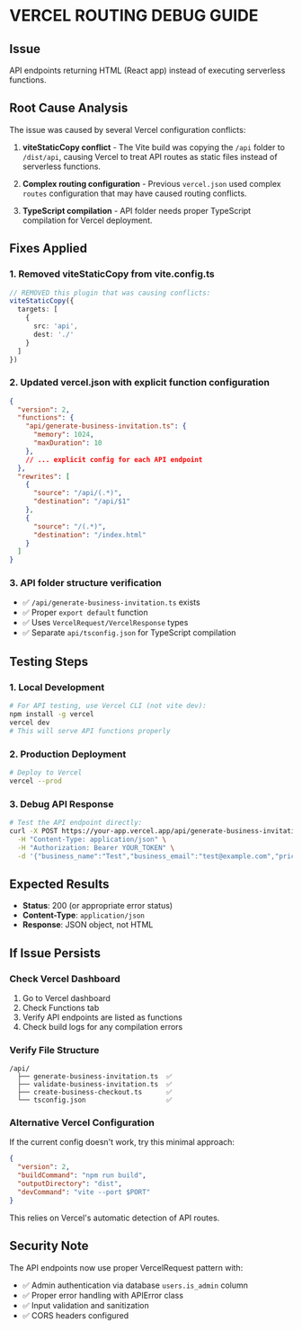# VERCEL ROUTING DEBUG GUIDE

## Issue
API endpoints returning HTML (React app) instead of executing serverless functions.

## Root Cause Analysis
The issue was caused by several Vercel configuration conflicts:

1. **viteStaticCopy conflict** - The Vite build was copying the `/api` folder to `/dist/api`, causing Vercel to treat API routes as static files instead of serverless functions.

2. **Complex routing configuration** - Previous `vercel.json` used complex `routes` configuration that may have caused routing conflicts.

3. **TypeScript compilation** - API folder needs proper TypeScript compilation for Vercel deployment.

## Fixes Applied

### 1. Removed viteStaticCopy from vite.config.ts
```typescript
// REMOVED this plugin that was causing conflicts:
viteStaticCopy({
  targets: [
    {
      src: 'api',
      dest: './'
    }
  ]
})
```

### 2. Updated vercel.json with explicit function configuration
```json
{
  "version": 2,
  "functions": {
    "api/generate-business-invitation.ts": {
      "memory": 1024,
      "maxDuration": 10
    },
    // ... explicit config for each API endpoint
  },
  "rewrites": [
    {
      "source": "/api/(.*)",
      "destination": "/api/$1"
    },
    {
      "source": "/(.*)",
      "destination": "/index.html"
    }
  ]
}
```

### 3. API folder structure verification
- ✅ `/api/generate-business-invitation.ts` exists
- ✅ Proper `export default` function
- ✅ Uses `VercelRequest/VercelResponse` types
- ✅ Separate `api/tsconfig.json` for TypeScript compilation

## Testing Steps

### 1. Local Development
```bash
# For API testing, use Vercel CLI (not vite dev):
npm install -g vercel
vercel dev
# This will serve API functions properly
```

### 2. Production Deployment
```bash
# Deploy to Vercel
vercel --prod
```

### 3. Debug API Response
```bash
# Test the API endpoint directly:
curl -X POST https://your-app.vercel.app/api/generate-business-invitation \
  -H "Content-Type: application/json" \
  -H "Authorization: Bearer YOUR_TOKEN" \
  -d '{"business_name":"Test","business_email":"test@example.com","pricing_tier":"world_class_club"}'
```

## Expected Results
- **Status**: 200 (or appropriate error status)
- **Content-Type**: `application/json`
- **Response**: JSON object, not HTML

## If Issue Persists

### Check Vercel Dashboard
1. Go to Vercel dashboard
2. Check Functions tab
3. Verify API endpoints are listed as functions
4. Check build logs for any compilation errors

### Verify File Structure
```
/api/
  ├── generate-business-invitation.ts  ✅
  ├── validate-business-invitation.ts  ✅
  ├── create-business-checkout.ts      ✅
  └── tsconfig.json                    ✅
```

### Alternative Vercel Configuration
If the current config doesn't work, try this minimal approach:

```json
{
  "version": 2,
  "buildCommand": "npm run build",
  "outputDirectory": "dist",
  "devCommand": "vite --port $PORT"
}
```

This relies on Vercel's automatic detection of API routes.

## Security Note
The API endpoints now use proper VercelRequest pattern with:
- ✅ Admin authentication via database `users.is_admin` column
- ✅ Proper error handling with APIError class
- ✅ Input validation and sanitization
- ✅ CORS headers configured